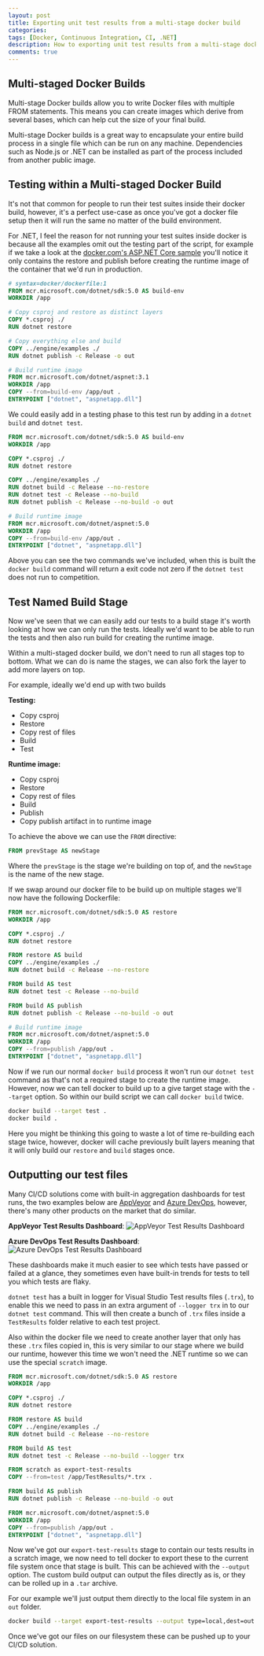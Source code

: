 ```yaml
---
layout: post
title: Exporting unit test results from a multi-stage docker build
categories:
tags: [Docker, Continuous Integration, CI, .NET]
description: How to exporting unit test results from a multi-stage docker build
comments: true
---
```


## Multi-staged Docker Builds

Multi-stage Docker builds allow you to write Docker files with multiple FROM statements. This means you can create images which derive from several bases, which can help cut the size of your final build.

Multi-stage Docker builds is a great way to encapsulate your entire build process in a single file which can be run on any machine. Dependencies such as Node.js or .NET can be installed as part of the process included from another public image.

## Testing within a Multi-staged Docker Build

It's not that common for people to run their test suites inside their docker build, however, it's a perfect use-case as once you've got a docker file setup then it will run the same no matter of the build environment.

For .NET, I feel the reason for not running your test suites inside docker is because all the examples omit out the testing part of the script, for example if we take a look at the [docker.com's ASP.NET Core sample](https://docs.docker.com/samples/dotnetcore/) you'll notice it only contains the restore and publish before creating the runtime image of the container that we'd run in production.

```Dockerfile
# syntax=docker/dockerfile:1
FROM mcr.microsoft.com/dotnet/sdk:5.0 AS build-env
WORKDIR /app

# Copy csproj and restore as distinct layers
COPY *.csproj ./
RUN dotnet restore

# Copy everything else and build
COPY ../engine/examples ./
RUN dotnet publish -c Release -o out

# Build runtime image
FROM mcr.microsoft.com/dotnet/aspnet:3.1
WORKDIR /app
COPY --from=build-env /app/out .
ENTRYPOINT ["dotnet", "aspnetapp.dll"]
```

We could easily add in a testing phase to this test run by adding in a `dotnet build` and `dotnet test`.

```Dockerfile
FROM mcr.microsoft.com/dotnet/sdk:5.0 AS build-env
WORKDIR /app

COPY *.csproj ./
RUN dotnet restore

COPY ../engine/examples ./
RUN dotnet build -c Release --no-restore
RUN dotnet test -c Release --no-build
RUN dotnet publish -c Release --no-build -o out

# Build runtime image
FROM mcr.microsoft.com/dotnet/aspnet:5.0
WORKDIR /app
COPY --from=build-env /app/out .
ENTRYPOINT ["dotnet", "aspnetapp.dll"]
```

Above you can see the two commands we've included, when this is built the `docker build` command will return a exit code not zero if the `dotnet test` does not run to competition.

## Test Named Build Stage

Now we've seen that we can easily add our tests to a build stage it's worth looking at how we can only run the tests. Ideally we'd want to be able to run the tests and then also run build for creating the runtime image.

Within a multi-staged docker build, we don't need to run all stages top to bottom. What we can do is name the stages, we can also fork the layer to add more layers on top.

For example, ideally we'd end up with two builds

**Testing:**
- Copy csproj
- Restore
- Copy rest of files
- Build
- Test

**Runtime image:**
- Copy csproj
- Restore
- Copy rest of files
- Build
- Publish
- Copy publish artifact in to runtime image

To achieve the above we can use the `FROM` directive:
```dockerfile
FROM prevStage AS newStage
```
Where the `prevStage` is the stage we're building on top of, and the `newStage` is the name of the new stage.

If we swap around our docker file to be build up on multiple stages we'll now have the following Dockerfile:
```dockerfile
FROM mcr.microsoft.com/dotnet/sdk:5.0 AS restore
WORKDIR /app

COPY *.csproj ./
RUN dotnet restore

FROM restore AS build
COPY ../engine/examples ./
RUN dotnet build -c Release --no-restore

FROM build AS test
RUN dotnet test -c Release --no-build

FROM build AS publish
RUN dotnet publish -c Release --no-build -o out

# Build runtime image
FROM mcr.microsoft.com/dotnet/aspnet:5.0
WORKDIR /app
COPY --from=publish /app/out .
ENTRYPOINT ["dotnet", "aspnetapp.dll"]
```

Now if we run our normal `docker build` process it won't run our `dotnet test` command as that's not a required stage to create the runtime image. However, now we can tell docker to build up to a give target stage with the `--target` option. So within our build script we can call `docker build` twice.

```bash
docker build --target test .
docker build .
```

Here you might be thinking this going to waste a lot of time re-building each stage twice, however, docker will cache previously built layers meaning that it will only build our `restore` and `build` stages once.

## Outputting our test files

Many CI/CD solutions come with built-in aggregation dashboards for test runs, the two examples below are [AppVeyor](https://www.appveyor.com/) and [Azure DevOps](https://azure.microsoft.com/en-gb/services/devops/), however, there's many other products on the market that do similar.


**AppVeyor Test Results Dashboard**:
![AppVeyor Test Results Dashboard](/assets/posts/2021-08-09-exporting-unit-test-results-from-a-multi-stage-docker-build/appveyor-test-results.png "AppVeyor Test Results Dashboard")

**Azure DevOps Test Results Dashboard**:
![Azure DevOps Test Results Dashboard](/assets/posts/2021-08-09-exporting-unit-test-results-from-a-multi-stage-docker-build/azure-devops-test-results.png "Azure DevOps Test Results Dashboard")

These dashboards make it much easier to see which tests have passed or failed at a glance, they sometimes even have built-in trends for tests to tell you which tests are flaky.

`dotnet test` has a built in logger for Visual Studio Test results files (`.trx`), to enable this we need to pass in an extra argument of `--logger trx` in to our `dotnet test` command. This will then create a bunch of `.trx` files inside a `TestResults` folder relative to each test project.

Also within the docker file we need to create another layer that only has these `.trx` files copied in, this is very similar to our stage where we build our runtime, however this time we won't need the .NET runtime so we can use the special `scratch` image.

```dockerfile
FROM mcr.microsoft.com/dotnet/sdk:5.0 AS restore
WORKDIR /app

COPY *.csproj ./
RUN dotnet restore

FROM restore AS build
COPY ../engine/examples ./
RUN dotnet build -c Release --no-restore

FROM build AS test
RUN dotnet test -c Release --no-build --logger trx

FROM scratch as export-test-results
COPY --from=test /app/TestResults/*.trx .

FROM build AS publish
RUN dotnet publish -c Release --no-build -o out

FROM mcr.microsoft.com/dotnet/aspnet:5.0
WORKDIR /app
COPY --from=publish /app/out .
ENTRYPOINT ["dotnet", "aspnetapp.dll"]
```

Now we've got our `export-test-results` stage to contain our tests results in a scratch image, we now need to tell docker to export these to the current file system once that stage is built. This can be achieved with the `--output` option. The custom build output can output the files directly as is, or they can be rolled up in a `.tar` archive.

For our example we'll just output them directly to the local file system in an `out` folder.

```bash
docker build --target export-test-results --output type=local,dest=out .
```

Once we've got our files on our filesystem these can be pushed up to your CI/CD solution.